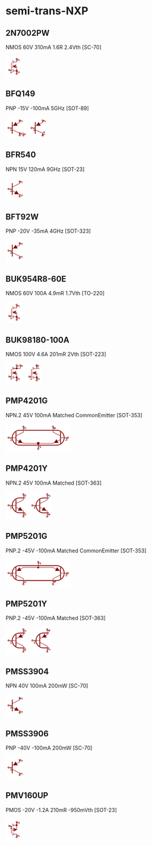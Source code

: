# semi-trans-NXP

## 2N7002PW
NMOS 60V 310mA 1.6R 2.4Vth [SC-70]

![2N7002PW__1__1](/images/semi-trans-generic__2N7002__1__1.png?raw=true) 

## BFQ149
PNP -15V -100mA 5GHz [SOT-89]

![BFQ149__1__1](/images/semi-trans-generic__PZT2907A__1__1.png?raw=true) 
![BFQ149__1__2](/images/semi-trans-generic__PZT2907A__1__2.png?raw=true) 

## BFR540
NPN 15V 120mA 9GHz [SOT-23]

![BFR540__1__1](/images/semi-trans-generic__BC846__1__1.png?raw=true) 

## BFT92W
PNP -20V -35mA 4GHz [SOT-323]

![BFT92W__1__1](/images/semi-trans-generic__BC856__1__1.png?raw=true) 

## BUK954R8-60E
NMOS 60V 100A 4.9mR 1.7Vth [TO-220]

![BUK954R8-60E__1__1](/images/semi-trans-generic__2N7002__1__1.png?raw=true) 

## BUK98180-100A
NMOS 100V 4.6A 201mR 2Vth [SOT-223]

![BUK98180-100A__1__1](/images/semi-trans-NXP__BUK98180-100A__1__1.png?raw=true) 
![BUK98180-100A__1__2](/images/semi-trans-NXP__BUK98180-100A__1__2.png?raw=true) 

## PMP4201G
NPN.2 45V 100mA Matched CommonEmitter [SOT-353]

![PMP4201G__1__1](/images/semi-trans-NXP__PMP4201G__1__1.png?raw=true) 

## PMP4201Y
NPN.2 45V 100mA Matched [SOT-363]

![PMP4201Y__1__1](/images/semi-trans-DiodesInc__DMMT3904W__1__1.png?raw=true) 
![PMP4201Y__2__1](/images/semi-trans-DiodesInc__DMMT3904W__2__1.png?raw=true) 

## PMP5201G
PNP.2 -45V -100mA Matched CommonEmitter [SOT-353]

![PMP5201G__1__1](/images/semi-trans-NXP__PMP5201G__1__1.png?raw=true) 

## PMP5201Y
PNP.2 -45V -100mA Matched [SOT-363]

![PMP5201Y__1__1](/images/semi-trans-DiodesInc__DMMT3906W__1__1.png?raw=true) 
![PMP5201Y__2__1](/images/semi-trans-DiodesInc__DMMT3906W__2__1.png?raw=true) 

## PMSS3904
NPN 40V 100mA 200mW [SC-70]

![PMSS3904__1__1](/images/semi-trans-generic__BC846__1__1.png?raw=true) 

## PMSS3906
PNP -40V -100mA 200mW [SC-70]

![PMSS3906__1__1](/images/semi-trans-generic__BC856__1__1.png?raw=true) 

## PMV160UP
PMOS -20V -1.2A 210mR -950mVth [SOT-23]

![PMV160UP__1__1](/images/semi-trans-generic__BSS84__1__1.png?raw=true) 

